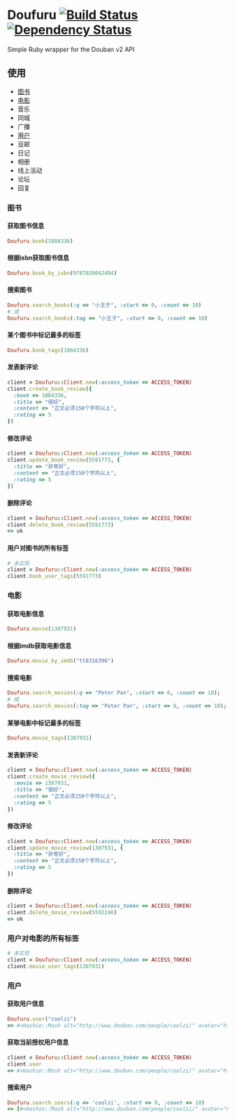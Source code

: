 # Doufuru [![Build Status](https://secure.travis-ci.org/yesmeck/doufuru.png)](http://travis-ci.org/yesmeck/doufuru) [![Dependency Status](https://gemnasium.com/yesmeck/doufuru.png)](https://gemnasium.com/yesmeck/doufuru)

Simple Ruby wrapper for the Douban v2 API

## 使用

* [图书](#doufuru-book)
* [电影](#doufuru-movie)
* 音乐
* 同城
* 广播
* [用户](#doufuru-user)
* 豆邮
* 日记
* 相册
* 线上活动
* 论坛
* 回复


### <a name="doufuru-book">图书</a>

#### 获取图书信息

```ruby
Doufuru.book(1084336)
```

#### 根据isbn获取图书信息

```ruby
Doufuru.book_by_isbn(9787020042494)
```

#### 搜索图书

```ruby
Doufuru.search_books(:q => "小王子", :start => 0, :count => 10)
# 或
Doufuru.search_books(:tag => "小王子", :start => 0, :count => 10)
```

#### 某个图书中标记最多的标签

```ruby
Doufuru.book_tags(1084336)
```

#### 发表新评论

```ruby
client = Doufuru::Client.new(:access_token => ACCESS_TOKEN)
client.create_book_review({
  :book => 1084336,
  :title => "很好",
  :content => "正文必须150个字符以上",
  :rating => 5
})
```

#### 修改评论

```ruby
client = Doufuru::Client.new(:access_token => ACCESS_TOKEN)
client.update_book_review(5591773, {
  :title => "非常好",
  :content => "正文必须150个字符以上",
  :rating => 5
})
```

#### 删除评论

```ruby
client = Doufuru::Client.new(:access_token => ACCESS_TOKEN)
client.delete_book_review(5591773)
=> ok
```

#### 用户对图书的所有标签

```ruby
# 未实现
client = Doufuru::Client.new(:access_token => ACCESS_TOKEN)
client.book_user_tags(5591773)
```
### <a name="doufuru-movie">电影</a>

#### 获取电影信息

```ruby
Doufuru.movie(1307931)
```

#### 根据imdb获取电影信息

```ruby
Doufuru.movie_by_imdb("tt0316396")
```

#### 搜索电影

```ruby
Doufuru.search_movies(:q => "Peter Pan", :start => 0, :count => 10);
# 或
Doufuru.search_movies(:tag => "Peter Pan", :start => 0, :count => 10);
```

#### 某够电影中标记最多的标签

```ruby
Doufuru.movie_tags(1307931)
```

#### 发表新评论

```ruby
client = Doufuru::Client.new(:access_token => ACCESS_TOKEN)
client.create_movie_review({
  :movie => 1307931,
  :title => "很好",
  :content => "正文必须150个字符以上",
  :rating => 5
})
```

#### 修改评论

```ruby
client = Doufuru::Client.new(:access_token => ACCESS_TOKEN)
client.update_movie_review(1307931, {
  :title => "非常好",
  :content => "正文必须150个字符以上",
  :rating => 5
})
```

#### 删除评论

```ruby
client = Doufuru::Client.new(:access_token => ACCESS_TOKEN)
client.delete_movie_review(5592246)
=> ok
```

### 用户对电影的所有标签

```ruby
# 未实现
client = Doufuru::Client.new(:access_token => ACCESS_TOKEN)
client.movie_user_tags(1307931)
```

### <a name="doufuru-user">用户</a>

#### 获取用户信息

```ruby
Doufuru.user("coolzi")
=> #<Hashie::Mash alt="http://www.douban.com/people/coolzi/" avatar="http://img3.douban.com/icon/u1407404-33.jpg" created="2007-01-30 18:58:26" desc="                 \n\n           野生无证程序猿\n\n           前后左右端攻城湿\n\n           初级滑板爱好者\n\n           初级摇滚乐迷\n\n\n\n" id="1407404" loc_id="118159" loc_name="江苏南京" name="彼得潘" uid="coolzi">
```

#### 获取当前授权用户信息

```ruby
client = Doufuru::Client.new(:access_token => ACCESS_TOKEN)
client.user
=> #<Hashie::Mash alt="http://www.douban.com/people/coolzi/" avatar="http://img3.douban.com/icon/u1407404-33.jpg" created="2007-01-30 18:58:26" desc="                 \n\n           野生无证程序猿\n\n           前后左右端攻城湿\n\n           初级滑板爱好者\n\n           初级摇滚乐迷\n\n\n\n" id="1407404" loc_id="118159" loc_name="江苏南京" name="彼得潘" uid="coolzi">
```

#### 搜索用户

```ruby
Doufuru.search_users(:q => 'coolzi', :start => 0, :count => 10)
=> [#<Hashie::Mash alt="http://www.douban.com/people/coolzi/" avatar="http://img3.douban.com/icon/u1407404-33.jpg" id="1407404" name="彼得潘" uid="coolzi">, #<Hashie::Mash alt="http://www.douban.com/people/63371703/" avatar="http://img3.douban.com/icon/u63371703-2.jpg" id="63371703" name="Coolzi" uid="63371703">, #<Hashie::Mash alt="http://www.douban.com/people/36451250/" avatar="http://img3.douban.com/icon/u36451250-2.jpg" id="36451250" name="Coolzi" uid="36451250">]
```

